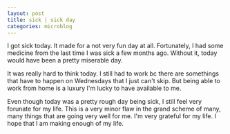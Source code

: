 ```yaml
---
layout: post
title: sick | sick day
categories: microblog
---
```


I got sick today. It made for a not very fun day at all. Fortunately, I had some medicine from the last time I was sick a few months ago. Without it, today would have been a pretty miserable day.

It was really hard to think today. I still had to work bc there are somethings that have to happen on Wednesdays that I just can't skip. But being able to work from home is a luxury I'm lucky to have available to me. 

Even though today was a pretty rough day being sick, I still feel very forunate for my life. This is a very minor flaw in the grand scheme of many, many things that are going very well for me. I'm very grateful for my life. I hope that I am making enough of my life.
